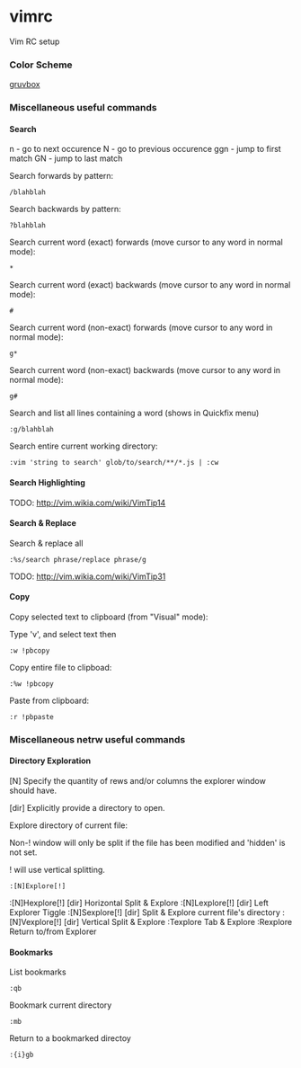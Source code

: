 # vimrc
Vim RC setup

### Color Scheme
[gruvbox](https://github.com/morhetz/gruvbox)

### Miscellaneous useful commands


#### Search

n - go to next occurence
N - go to previous occurence
ggn - jump to first match
GN - jump to last match

Search forwards by pattern:

```
/blahblah
```

Search backwards by pattern:

```
?blahblah
```

Search current word (exact) forwards (move cursor to any word in normal mode):

```
*
```

Search current word (exact) backwards (move cursor to any word in normal mode):

```
#
```

Search current word (non-exact) forwards (move cursor to any word in normal mode):

```
g*
```

Search current word (non-exact) backwards (move cursor to any word in normal mode):

```
g#
```

Search and list all lines containing a word (shows in Quickfix menu)

```
:g/blahblah
```

Search entire current working directory:

```
:vim 'string to search' glob/to/search/**/*.js | :cw
```

#### Search Highlighting

TODO:
http://vim.wikia.com/wiki/VimTip14

#### Search & Replace

Search & replace all

```
:%s/search phrase/replace phrase/g
```

TODO:
http://vim.wikia.com/wiki/VimTip31

#### Copy

Copy selected text to clipboard (from "Visual" mode):

Type 'v', and select text then

```
:w !pbcopy
```

Copy entire file to clipboad:

```
:%w !pbcopy
```

Paste from clipboard:

```
:r !pbpaste
```



### Miscellaneous netrw useful commands

#### Directory Exploration

[N]    Specify the quantity of rews and/or columns the explorer window should have.

[dir]  Explicitly provide a directory to open.



Explore directory of current file:

Non-!  window will only be split if the file has been modified and 'hidden' is not set.

!      will use vertical splitting.

```
:[N]Explore[!]
```

:[N]Hexplore[!] [dir]   Horizontal Split & Explore
:[N]Lexplore[!] [dir]   Left Explorer Tiggle
:[N]Sexplore[!] [dir]   Split & Explore current file's directory
:[N]Vexplore[!] [dir]   Vertical Split & Explore
:Texplore               Tab & Explore
:Rexplore               Return to/from Explorer

#### Bookmarks

List bookmarks

```
:qb
```

Bookmark current directory

```
:mb
```

Return to a bookmarked directoy

```
:{i}gb
```

